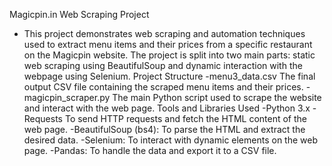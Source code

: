 Magicpin.in Web Scraping Project
- This project demonstrates web scraping and automation techniques used to extract menu items and their prices from a specific restaurant on the Magicpin website.
  The project is split into two main parts: static web scraping using BeautifulSoup and dynamic interaction with the webpage using Selenium.
Project Structure
-menu3_data.csv The final output CSV file containing the scraped menu items and their prices.
-magicpin_scraper.py The main Python script used to scrape the website and interact with the web page.
Tools and Libraries Used
-Python 3.x
-Requests To send HTTP requests and fetch the HTML content of the web page.
-BeautifulSoup (bs4): To parse the HTML and extract the desired data.
-Selenium: To interact with dynamic elements on the web page.
-Pandas: To handle the data and export it to a CSV file.
